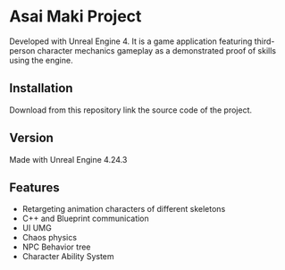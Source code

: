 # Asai Maki Project

Developed with Unreal Engine 4. It is a game application featuring third-person character mechanics gameplay as a demonstrated proof of skills using the engine.

## Installation

Download from this repository link the source code of the project.

## Version

Made with Unreal Engine 4.24.3

## Features

- Retargeting animation characters of different skeletons
- C++ and Blueprint communication
- UI UMG
- Chaos physics
- NPC Behavior tree
- Character Ability System
